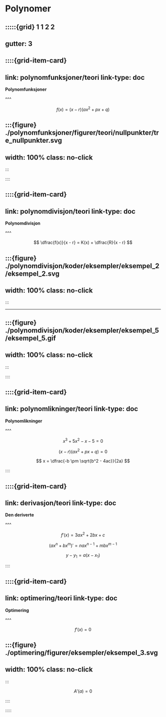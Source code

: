 # Polynomer

:::::{grid} 1 1 2 2
---
gutter: 3
---

::::{grid-item-card}
---
link: polynomfunksjoner/teori
link-type: doc
---
**Polynomfunksjoner**

^^^

$$
f(x) = (x - r)(ax^2 + px + q)
$$

:::{figure} ./polynomfunksjoner/figurer/teori/nullpunkter/tre_nullpunkter.svg
---
width: 100%
class: no-click
---
:::


::::


::::{grid-item-card}
---
link: polynomdivisjon/teori
link-type: doc
---
**Polynomdivisjon**

^^^

$$
\dfrac{f(x)}{x - r} = K(x) + \dfrac{R}{x - r}
$$

:::{figure} ./polynomdivisjon/koder/eksempler/eksempel_2/eksempel_2.svg
---
width: 100%
class: no-click
---
:::

---

:::{figure} ./polynomdivisjon/koder/eksempler/eksempel_5/eksempel_5.gif
---
width: 100%
class: no-click
---
:::



::::


::::{grid-item-card}
---
link: polynomlikninger/teori
link-type: doc
---
**Polynomlikninger**

^^^

$$
x^3 + 5x^2 - x - 5 = 0
$$


$$
(x - r)(ax^2 + px + q) = 0
$$


$$
x = \dfrac{-b \pm \sqrt{b^2 - 4ac}}{2a}
$$

::::


::::{grid-item-card}
---
link: derivasjon/teori
link-type: doc
---
**Den deriverte**

^^^

$$
f'(x) = 3ax^2 + 2bx + c
$$

$$
(ax^n + bx^m)' = nax^{n-1} + mbx^{m-1}
$$

$$
y - y_1 = a(x - x_1)
$$

::::


::::{grid-item-card}
---
link: optimering/teori
link-type: doc
---
**Optimering**

^^^

$$
f'(x) = 0
$$

:::{figure} ./optimering/figurer/eksempler/eksempel_3.svg
---
width: 100%
class: no-click
---
:::

$$
A'(a) = 0
$$

::::


:::::











